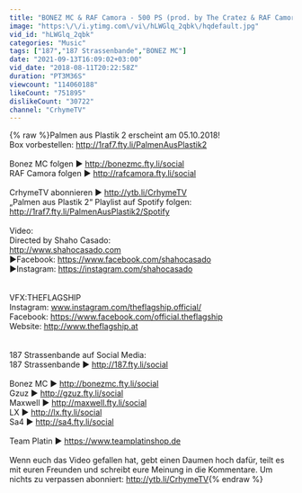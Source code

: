 ```yaml
---
title: "BONEZ MC & RAF Camora - 500 PS (prod. by The Cratez & RAF Camora)"
image: "https:\/\/i.ytimg.com\/vi\/hLWGlq_2qbk\/hqdefault.jpg"
vid_id: "hLWGlq_2qbk"
categories: "Music"
tags: ["187","187 Strassenbande","BONEZ MC"]
date: "2021-09-13T16:09:02+03:00"
vid_date: "2018-08-11T20:22:58Z"
duration: "PT3M36S"
viewcount: "114060188"
likeCount: "751895"
dislikeCount: "30722"
channel: "CrhymeTV"
---
```

{% raw %}Palmen aus Plastik 2 erscheint am 05.10.2018!<br />Box vorbestellen: <a rel="nofollow" target="blank" href="http://1raf7.fty.li/PalmenAusPlastik2">http://1raf7.fty.li/PalmenAusPlastik2</a><br /><br />Bonez MC folgen ► <a rel="nofollow" target="blank" href="http://bonezmc.fty.li/social">http://bonezmc.fty.li/social</a> <br />RAF Camora folgen ► <a rel="nofollow" target="blank" href="http://rafcamora.fty.li/social">http://rafcamora.fty.li/social</a><br /><br />CrhymeTV abonnieren ► <a rel="nofollow" target="blank" href="http://ytb.li/CrhymeTV">http://ytb.li/CrhymeTV</a><br />„Palmen aus Plastik 2“ Playlist auf Spotify folgen: <a rel="nofollow" target="blank" href="http://1raf7.fty.li/PalmenAusPlastik2/Spotify">http://1raf7.fty.li/PalmenAusPlastik2/Spotify</a><br /><br />Video:<br />Directed by Shaho Casado: <br /><a rel="nofollow" target="blank" href="http://www.shahocasado.com">http://www.shahocasado.com</a><br />►Facebook: <a rel="nofollow" target="blank" href="https://www.facebook.com/shahocasado">https://www.facebook.com/shahocasado</a> <br />►Instagram: <a rel="nofollow" target="blank" href="https://instagram.com/shahocasado">https://instagram.com/shahocasado</a> <br /><br /><br />VFX:THEFLAGSHIP <br />Instagram: www.instagram.com/theflagship.official/<br />Facebook: <a rel="nofollow" target="blank" href="https://www.facebook.com/official.theflagship">https://www.facebook.com/official.theflagship</a><br />Website: <a rel="nofollow" target="blank" href="http://www.theflagship.at">http://www.theflagship.at</a><br /><br /><br />187 Strassenbande auf Social Media: <br />187 Strassenbande ► <a rel="nofollow" target="blank" href="http://187.fty.li/social">http://187.fty.li/social</a> <br /><br />Bonez MC ► <a rel="nofollow" target="blank" href="http://bonezmc.fty.li/social">http://bonezmc.fty.li/social</a> <br />Gzuz ► <a rel="nofollow" target="blank" href="http://gzuz.fty.li/social">http://gzuz.fty.li/social</a> <br />Maxwell ► <a rel="nofollow" target="blank" href="http://maxwell.fty.li/social">http://maxwell.fty.li/social</a> <br />LX ► <a rel="nofollow" target="blank" href="http://lx.fty.li/social">http://lx.fty.li/social</a> <br />Sa4 ► <a rel="nofollow" target="blank" href="http://sa4.fty.li/social">http://sa4.fty.li/social</a><br /><br />Team Platin ► <a rel="nofollow" target="blank" href="https://www.teamplatinshop.de">https://www.teamplatinshop.de</a> <br /><br />Wenn euch das Video gefallen hat, gebt einen Daumen hoch dafür, teilt es mit euren Freunden und schreibt eure Meinung in die Kommentare. Um nichts zu verpassen abonniert: <a rel="nofollow" target="blank" href="http://ytb.li/CrhymeTV">http://ytb.li/CrhymeTV</a>{% endraw %}
